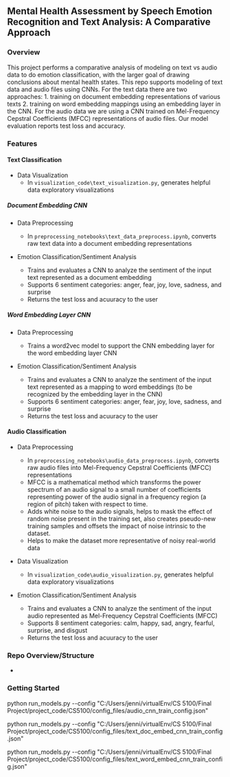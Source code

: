 ## Mental Health Assessment by Speech Emotion Recognition and Text Analysis: A Comparative Approach

### Overview
This project performs a comparative analysis of modeling on text vs audio data to do emotion classification, with the larger goal of drawing conclusions about mental health states. This repo supports modeling of text data and audio files using CNNs. For the text data there are two approaches: 1. training on document embedding representations of various texts 2. training on word embedding mappings using an embedding layer in the CNN. For the audio data we are using a CNN trained on Mel-Frequency Cepstral Coefficients (MFCC) representations of audio files. Our model evaluation reports test loss and accuracy. 

### Features

#### Text Classification

- Data Visualization
    - In `visualization_code\text_visualization.py`, generates helpful data exploratory visualizations

##### Document Embedding CNN

- Data Preprocessing
    - In `preprocessing_notebooks\text_data_preprocess.ipynb`, converts raw text data into a document embedding representations

- Emotion Classification/Sentiment Analysis
    - Trains and evaluates a CNN to analyze the sentiment of the input text represented as a document embedding
    - Supports 6 sentiment categories: anger, fear, joy, love, sadness, and surprise
    - Returns the test loss and acuuracy to the user

##### Word Embedding Layer CNN

- Data Preprocessing
    - Trains a word2vec model to support the CNN embedding layer for the word embedding layer CNN

- Emotion Classification/Sentiment Analysis
    - Trains and evaluates a CNN to analyze the sentiment of the input text represented as a mapping to word embeddings (to be recognized by the embedding layer in the CNN)
    - Supports 6 sentiment categories: anger, fear, joy, love, sadness, and surprise
    - Returns the test loss and acuuracy to the user

#### Audio Classification

- Data Preprocessing
    - In `preprocessing_notebooks\audio_data_preprocess.ipynb`, converts raw audio files into Mel-Frequency Cepstral Coefficients (MFCC) representations
    - MFCC is a mathematical method which transforms the power spectrum of an audio signal to a small number of coefficients representing power of the audio signal in a frequency region (a region of pitch) taken with respect to time.
    - Adds white noise to the audio signals, helps to mask the effect of random noise present in the training set, also creates pseudo-new training samples and offsets the impact of noise intrinsic to the dataset.
    - Helps to make the dataset more representative of noisy real-world data

- Data Visualization
    - In `visualization_code\audio_visualization.py`, generates helpful data exploratory visualizations

- Emotion Classification/Sentiment Analysis
    - Trains and evaluates a CNN to analyze the sentiment of the input audio represented as Mel-Frequency Cepstral Coefficients (MFCC)
    - Supports 8 sentiment categories: calm, happy, sad, angry, fearful, surprise, and disgust
    - Returns the test loss and acuuracy to the user

### Repo Overview/Structure

- 

### Getting Started



python run_models.py --config "C:/Users/jenni/virtualEnv/CS 5100/Final Project/project_code/CS5100/config_files/audio_cnn_train_config.json"

python run_models.py --config "C:/Users/jenni/virtualEnv/CS 5100/Final Project/project_code/CS5100/config_files/text_doc_embed_cnn_train_config.json"

python run_models.py --config "C:/Users/jenni/virtualEnv/CS 5100/Final Project/project_code/CS5100/config_files/text_word_embed_cnn_train_config.json"
